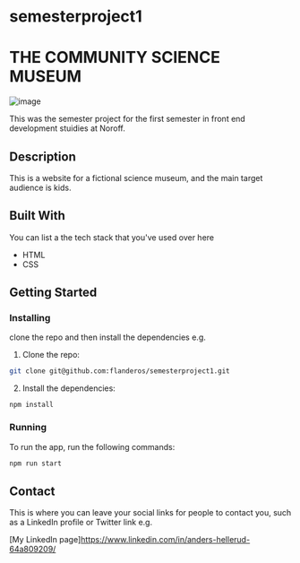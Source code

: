# semesterproject1
# THE COMMUNITY SCIENCE MUSEUM

![image](https://user-images.githubusercontent.com/24903009/218562177-d01d93ce-9216-4f18-aaf3-c12ca1d5f2c6.png)

This was the semester project for the first semester in front end development stuidies at Noroff. 

## Description

This is a website for a fictional science museum, and the main target audience is kids. 



## Built With

You can list a the tech stack that you've used over here

- HTML
- CSS

## Getting Started

### Installing

clone the repo and then install the dependencies e.g.

1. Clone the repo:

```bash
git clone git@github.com:flanderos/semesterproject1.git
```

2. Install the dependencies:

```
npm install
```

### Running

To run the app, run the following commands:

```bash
npm run start
```

## Contact

This is where you can leave your social links for people to contact you, such as a LinkedIn profile or Twitter link e.g.

[My LinkedIn page]https://www.linkedin.com/in/anders-hellerud-64a809209/

